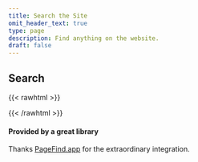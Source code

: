```yaml
---
title: Search the Site
omit_header_text: true
type: page
description: Find anything on the website.
draft: false
---
```


## Search

{{< rawhtml >}}
<link href="/pagefind/pagefind-ui.css" rel="stylesheet">
<script src="/pagefind/pagefind-ui.js"></script>

<div id="search"></div>
<script>
    window.addEventListener('DOMContentLoaded', (event) => {
        new PagefindUI({ element: "#search", showSubResults: true, excerptLength: 30, debounceTimeoutMs: 500 });
    });
</script>
{{< /rawhtml >}}

#### Provided by a great library

Thanks [PageFind.app](https://pagefind.app/docs/ui-usage/) for the extraordinary integration.
